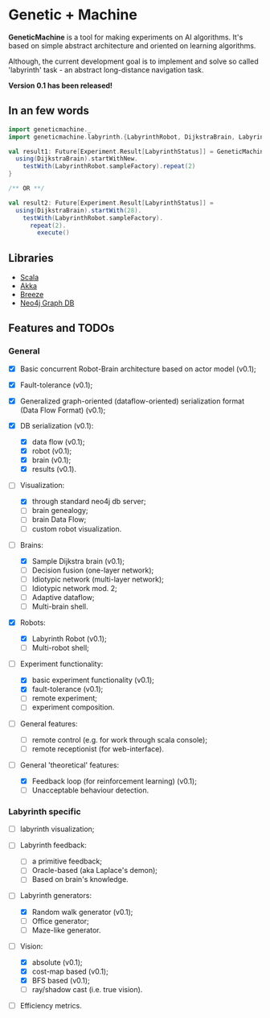 # Genetic + Machine

**GeneticMachine** is a tool for making experiments on AI algorithms. It's based on simple abstract architecture and oriented on learning algorithms.

Although, the current development goal is to implement and solve so called 'labyrinth' task - an abstract long-distance navigation task.

**Version 0.1 has been released!**

## In an few words
```scala
import geneticmachine._
import geneticmachine.labyrinth.{LabyrinthRobot, DijkstraBrain, LabyrinthStatus}

val result1: Future[Experiment.Result[LabyrinthStatus]] = GeneticMachine {
  using(DijkstraBrain).startWithNew.
    testWith(LabyrinthRobot.sampleFactory).repeat(2)
}

/** OR **/

val result2: Future[Experiment.Result[LabyrinthStatus]] =
  using(DijkstraBrain).startWith(28).
    testWith(LabyrinthRobot.sampleFactory).
      repeat(2).
        execute()
```

## Libraries
*  [Scala](http://www.scala-lang.org/)
*  [Akka](http://akka.io/)
*  [Breeze](https://github.com/scalanlp/breeze)
*  [Neo4j Graph DB](http://www.neo4j.org/)

## Features and TODOs

### General

- [x] Basic concurrent Robot-Brain architecture based on actor model (v0.1);
- [x] Fault-tolerance (v0.1);
- [x] Generalized graph-oriented (dataflow-oriented) serialization format (Data Flow Format) (v0.1);

- [x] DB serialization (v0.1):
  - [x] data flow (v0.1);
  - [x] robot (v0.1);
  - [x] brain (v0.1);
  - [x] results (v0.1).

- [ ] Visualization:
  - [x] through standard neo4j db server;
  - [ ] brain genealogy;
  - [ ] brain Data Flow;
  - [ ] custom robot visualization.

- [ ] Brains:
  - [x] Sample Dijkstra brain (v0.1);
  - [ ] Decision fusion (one-layer network);
  - [ ] Idiotypic network (multi-layer network);
  - [ ] Idiotypic network mod. 2;
  - [ ] Adaptive dataflow;
  - [ ] Multi-brain shell.

- [x] Robots:
  - [x] Labyrinth Robot (v0.1);
  - [ ] Multi-robot shell;

- [ ] Experiment functionality:
  - [x] basic experiment functionality (v0.1);
  - [x] fault-tolerance (v0.1);
  - [ ] remote experiment;
  - [ ] experiment composition.

- [ ] General features:
  - [ ] remote control (e.g. for work through scala console);
  - [ ] remote receptionist (for web-interface).

- [ ] General 'theoretical' features:
  - [x] Feedback loop (for reinforcement learning) (v0.1);
  - [ ] Unacceptable behaviour detection.

### Labyrinth specific
- [ ] labyrinth visualization;

- [ ] Labyrinth feedback:
  - [ ] a primitive feedback;
  - [ ] Oracle-based (aka Laplace's demon);
  - [ ] Based on brain's knowledge.

- [ ] Labyrinth generators:
  - [x] Random walk generator (v0.1);
  - [ ] Office generator;
  - [ ] Maze-like generator.

- [ ] Vision:
  - [x] absolute (v0.1);
  - [x] cost-map based (v0.1);
  - [x] BFS based (v0.1);
  - [ ] ray/shadow cast (i.e. true vision).

- [ ] Efficiency metrics.
